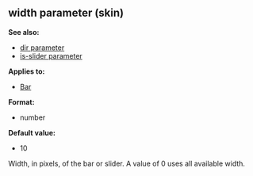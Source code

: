 ## width parameter (skin)
**See also:**
*   [dir parameter](/%7Bskin%7D/param/dir)
*   [is-slider parameter](/%7Bskin%7D/param/is-slider)
<!-- -->
**Applies to:**
*   [Bar](/%7Bskin%7D/control/bar)
<!-- -->
**Format:**
*   number
<!-- -->
**Default value:**
*   10


Width, in pixels, of the bar or slider. A value of 0 uses all
available width.